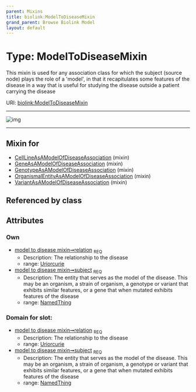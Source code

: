 ```yaml
---
parent: Mixins
title: biolink:ModelToDiseaseMixin
grand_parent: Browse Biolink Model
layout: default
---
```


# Type: ModelToDiseaseMixin


This mixin is used for any association class for which the subject (source node) plays the role of a 'model', in that it recapitulates some features of the disease in a way that is useful for studying the disease outside a patient carrying the disease

URI: [biolink:ModelToDiseaseMixin](https://w3id.org/biolink/vocab/ModelToDiseaseMixin)


---

![img](http://yuml.me/diagram/nofunky;dir:TB/class/[NamedThing],[NamedThing]%3Csubject%201..1-%20[ModelToDiseaseMixin%7Crelation:uriorcurie],[VariantAsAModelOfDiseaseAssociation]uses%20-.-%3E[ModelToDiseaseMixin],[OrganismalEntityAsAModelOfDiseaseAssociation]uses%20-.-%3E[ModelToDiseaseMixin],[GenotypeAsAModelOfDiseaseAssociation]uses%20-.-%3E[ModelToDiseaseMixin],[GeneAsAModelOfDiseaseAssociation]uses%20-.-%3E[ModelToDiseaseMixin],[CellLineAsAModelOfDiseaseAssociation]uses%20-.-%3E[ModelToDiseaseMixin],[VariantAsAModelOfDiseaseAssociation],[OrganismalEntityAsAModelOfDiseaseAssociation],[GenotypeAsAModelOfDiseaseAssociation],[GeneAsAModelOfDiseaseAssociation],[CellLineAsAModelOfDiseaseAssociation])

---


## Mixin for

 * [CellLineAsAModelOfDiseaseAssociation](CellLineAsAModelOfDiseaseAssociation.md) (mixin) 
 * [GeneAsAModelOfDiseaseAssociation](GeneAsAModelOfDiseaseAssociation.md) (mixin) 
 * [GenotypeAsAModelOfDiseaseAssociation](GenotypeAsAModelOfDiseaseAssociation.md) (mixin) 
 * [OrganismalEntityAsAModelOfDiseaseAssociation](OrganismalEntityAsAModelOfDiseaseAssociation.md) (mixin) 
 * [VariantAsAModelOfDiseaseAssociation](VariantAsAModelOfDiseaseAssociation.md) (mixin) 

## Referenced by class


## Attributes


### Own

 * [model to disease mixin➞relation](model_to_disease_mixin_relation.md)  <sub>REQ</sub>
    * Description: The relationship to the disease
    * range: [Uriorcurie](types/Uriorcurie.md)
 * [model to disease mixin➞subject](model_to_disease_mixin_subject.md)  <sub>REQ</sub>
    * Description: The entity that serves as the model of the disease. This may be an organism, a strain of organism, a genotype or variant that exhibits similar features, or a gene that when mutated exhibits features of the disease
    * range: [NamedThing](NamedThing.md)

### Domain for slot:

 * [model to disease mixin➞relation](model_to_disease_mixin_relation.md)  <sub>REQ</sub>
    * Description: The relationship to the disease
    * range: [Uriorcurie](types/Uriorcurie.md)
 * [model to disease mixin➞subject](model_to_disease_mixin_subject.md)  <sub>REQ</sub>
    * Description: The entity that serves as the model of the disease. This may be an organism, a strain of organism, a genotype or variant that exhibits similar features, or a gene that when mutated exhibits features of the disease
    * range: [NamedThing](NamedThing.md)
